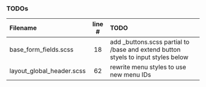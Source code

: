 ### TODOs
| Filename | line # | TODO
|:------|:------:|:------
| base\_form_fields.scss | 18 | add _buttons.scss partial to /base and extend button styels to input styles below
| layout\_global_header.scss | 62 | rewrite menu styles to use new menu IDs